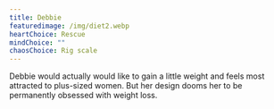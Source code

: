 ```yaml
---
title: Debbie
featuredimage: /img/diet2.webp
heartChoice: Rescue
mindChoice: ""
chaosChoice: Rig scale
---
```

Debbie would actually would like to gain a little weight and feels most attracted to plus-sized women. But her design dooms her to be permanently obsessed with weight loss.